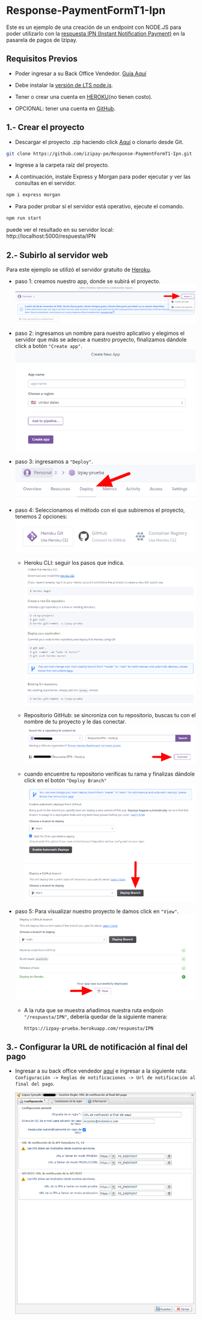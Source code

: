 # Response-PaymentFormT1-Ipn

Este es un ejemplo de una creación de un endpoint con NODE.JS para poder utilizarlo con la [respuesta IPN (Instant Notification Payment)](https://secure.micuentaweb.pe/doc/es-PE/rest/V4.0/kb/payment_done.html) en la pasarela de pagos de Izipay. 


## Requisitos Previos

* Poder ingresar a su Back Office Vendedor. [Guía Aquí](https://github.com/izipay-pe/obtener-credenciales-de-conexion)

* Debe instalar la [versión de LTS node.js](https://nodejs.org/es/).

* Tener o crear una cuenta en [HEROKU](https://www.heroku.com/)(no tienen costo).

* OPCIONAL: tener una cuenta en [GitHub](https://github.com/).

## 1.- Crear el proyecto

  * Descargar el proyecto .zip haciendo click [Aquí](https://github.com/izipay-pe/Response-PaymentFormT1-Ipn/archive/refs/heads/main.zip) o clonarlo desde Git.  
  ```sh
  git clone https://github.com/izipay-pe/Response-PaymentFormT1-Ipn.git
  ``` 

  * Ingrese a la carpeta raíz del proyecto.

  * A continuación, instale Express y Morgan para poder ejecutar y ver las consultas en el servidor.

  ```bash
  npm i express morgan
  ```
  
  * Para poder probar si el servidor está operativo, ejecute el comando.

  ```bash
  npm run start
  ```
  
  puede ver el resultado en su servidor local: http://localhost:5000/respuesta/IPN
  

## 2.- Subirlo al servidor web

  Para este ejemplo se utilizó el servidor gratuito de [Heroku](https://www.heroku.com/).

  * paso 1: creamos nuestro app, donde se subirá el proyecto.
          ![crear app](/src/imagenes-readme/crear-app.png)

  * paso 2: ingresamos un nombre para nuestro aplicativo y elegimos el servidor que más se adecue a nuestro proyecto, finalizamos dándole click a botón `"Create app"`.
          ![nombre app](/src/imagenes-readme/nombre-app.png)

  * paso 3: ingresamos a `"Deploy"`.
        ![deploy app](/src/imagenes-readme/deploy.png)

  * paso 4: Seleccionamos el método con el que subiremos el proyecto, tenemos 2 opciones:  
        ![deploy app](/src/imagenes-readme/metodo-deploy.png)    

    - Heroku CLI: seguir los pasos que indica.
      ![deploy app](/src/imagenes-readme/heroku-cli.png) 

    - Repositorio GitHub: se sincroniza con tu repositorio, buscas tu con el nombre de tu proyecto y le das conectar.
      ![deploy app](/src/imagenes-readme/repositorio-git.png) 

    - cuando encuentre tu repositorio verificas tu rama y finalizas dándole click en el botón `"Deploy Branch"`
      ![deploy app](/src/imagenes-readme/finalizar.png) 

  * paso 5: Para visualizar nuestro proyecto le damos click en `"View"`.
      ![deploy app](/src/imagenes-readme/ver-IPN.png)  

    - A la ruta que se muestra añadimos nuestra ruta endpoin `"/respuesta/IPN"`, debería quedar de la siguiente manera:

      ```bash
      https://izpay-prueba.herokuapp.com/respuesta/IPN
      ```

## 3.- Configurar la URL de notificación al final del pago

  * Ingresar a su back office vendedor [aquí](https://secure.micuentaweb.pe/vads-merchant/) e ingresar a la siguiente ruta: `Configuración -> Reglas de notificaciones -> Url de notificación al final del pago`.

      ![Regla de Notificación](/src/imagenes-readme/rconfigurar-endpoint.png)
  
